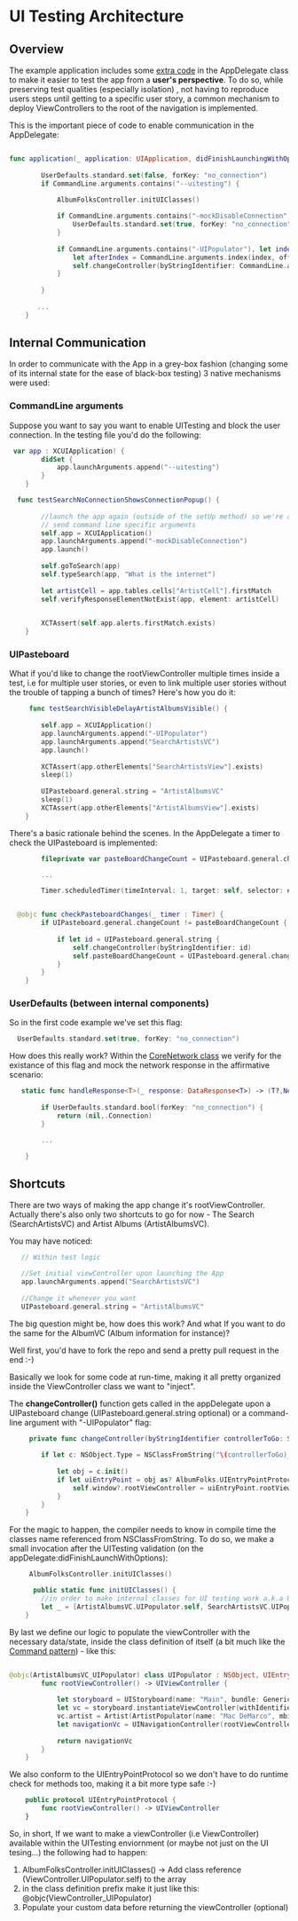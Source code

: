 # UI Testing Architecture

## Overview

The example application includes some [extra code](https://github.com/carlosmouracorreia/AlbumFolksFetcher/blob/master/Example/AlbumFolks/AppDelegate.swift) in the AppDelegate class to make it easier to test the app from a **user's perspective**. To do so, while preserving test qualities (especially isolation) , not having to reproduce users steps until getting to a specific user story, a common mechanism to deploy ViewControllers to the root of the navigation is implemented.

This is the important piece of code to enable communication in the AppDelegate:

```Swift

func application(_ application: UIApplication, didFinishLaunchingWithOptions launchOptions: [UIApplicationLaunchOptionsKey: Any]?) -> Bool {
        
        UserDefaults.standard.set(false, forKey: "no_connection")
        if CommandLine.arguments.contains("--uitesting") {

            AlbumFolksController.initUIClasses()
            
            if CommandLine.arguments.contains("-mockDisableConnection") {
                UserDefaults.standard.set(true, forKey: "no_connection")
            }
            
            if CommandLine.arguments.contains("-UIPopulator"), let index = CommandLine.arguments.index(of: "-UIPopulator"),
                let afterIndex = CommandLine.arguments.index(index, offsetBy: 1, limitedBy: 0) {
                self.changeController(byStringIdentifier: CommandLine.arguments[afterIndex])
            }
            
        }
        
       ...
    }
```

## Internal Communication

In order to communicate with the App in a grey-box fashion (changing some of its internal state for the ease of black-box testing) 3 native mechanisms were used:


### CommandLine arguments

Suppose you want to say you want to enable UITesting and block the user connection.
In the testing file you'd do the following:

```Swift
 var app : XCUIApplication! {
        didSet {
            app.launchArguments.append("--uitesting")
        }
    }
```



```Swift
  func testSearchNoConnectionShowsConnectionPopup() {
        
        //launch the app again (outside of the setUp method) so we're able to 
        // send command line specific arguments
        self.app = XCUIApplication()
        app.launchArguments.append("-mockDisableConnection")
        app.launch()
        
        self.goToSearch(app)
        self.typeSearch(app, "What is the internet")
        
        let artistCell = app.tables.cells["ArtistCell"].firstMatch
        self.verifyResponseElementNotExist(app, element: artistCell)
        

        XCTAssert(self.app.alerts.firstMatch.exists)
    }
```

### UIPasteboard

What if you'd like to change the rootViewController multiple times inside a test, i.e for multiple user stories, or even to link multiple user stories without the trouble of tapping a bunch of times?
Here's how you do it:

```Swift
     func testSearchVisibleDelayArtistAlbumsVisible() {
    
        self.app = XCUIApplication()
        app.launchArguments.append("-UIPopulator")
        app.launchArguments.append("SearchArtistsVC")
        app.launch()
        
        XCTAssert(app.otherElements["SearchArtistsView"].exists)
        sleep(1)
        
        UIPasteboard.general.string = "ArtistAlbumsVC"
        sleep(1)
        XCTAssert(app.otherElements["ArtistAlbumsView"].exists)
    }
```

There's a basic rationale behind the scenes. In the AppDelegate a timer to check the UIPasteboard is implemented:

```Swift
    	fileprivate var pasteBoardChangeCount = UIPasteboard.general.changeCount

    	...

        Timer.scheduledTimer(timeInterval: 1, target: self, selector: #selector(checkPasteboardChanges), userInfo: nil, repeats: true)
```

```Swift

  @objc func checkPasteboardChanges(_ timer : Timer) {
        if UIPasteboard.general.changeCount != pasteBoardChangeCount {
            
            if let id = UIPasteboard.general.string {
                self.changeController(byStringIdentifier: id)
                self.pasteBoardChangeCount = UIPasteboard.general.changeCount
            }
        }
    }
```


### UserDefaults (between internal components)

So in the first code example we've set this flag:

```Swift
  UserDefaults.standard.set(true, forKey: "no_connection")
```

How does this really work? Within the [CoreNetwork class](https://github.com/carlosmouracorreia/AlbumFolksFetcher/blob/master/AlbumFolks/Classes/helpers/CoreNetwork.swift) we verify for the existance of this flag and mock the network response in the affirmative scenario:

```Swift
   static func handleResponse<T>(_ response: DataResponse<T>) -> (T?,NetworkError?) {
        
        if UserDefaults.standard.bool(forKey: "no_connection") {
            return (nil,.Connection)
        }

        ...

    }
```

## Shortcuts 

There are two ways of making the app change it's rootViewController. Actually there's also only two shortcuts to go for now - The Search (SearchArtistsVC) and Artist Albums (ArtistAlbumsVC).

You may have noticed:


```Swift
   // Within test logic

   //Set initial viewController upon launching the App
   app.launchArguments.append("SearchArtistsVC")
        
   //Change it whenever you want 
   UIPasteboard.general.string = "ArtistAlbumsVC"
```

The big question might be, how does this work? And what If you want to do the same for the AlbumVC (Album information for instance)?

Well first, you'd have to fork the repo and send a pretty pull request in the end :-)

Basically we look for some code at run-time, making it all pretty organized inside the ViewController class we want to "inject".

The **changeController()** function gets called in the appDelegate upon a UIPasteboard change (UIPasteboard.general.string optional) or a command-line argument with "-UIPopulator" flag:

```Swift
     private func changeController(byStringIdentifier controllerToGo: String) {
        
        if let c: NSObject.Type = NSClassFromString("\(controllerToGo)_UIPopulator") as? NSObject.Type {
            
            let obj = c.init()
            if let uiEntryPoint = obj as? AlbumFolks.UIEntryPointProtocol {
                self.window?.rootViewController = uiEntryPoint.rootViewController()
            }
        }
    }
```

For the magic to happen, the compiler needs to know in compile time the classes name referenced from NSClassFromString. To do so, we make a small invocation after the UITesting validation (on the appDelegate:didFinishLaunchWithOptions):

```Swift
     AlbumFolksController.initUIClasses()
```

```Swift
      public static func initUIClasses() {
        //in order to make internal classes for UI testing work a.k.a UIPopulator
        let _ = [ArtistAlbumsVC.UIPopulator.self, SearchArtistsVC.UIPopulator.self]
    }
```


By last we define our logic to populate the viewController with the necessary data/state, inside the class definition of itself (a bit much like the [Command pattern](https://en.wikipedia.org/wiki/Command_pattern)) - like this:

```Swift

@objc(ArtistAlbumsVC_UIPopulator) class UIPopulator : NSObject, UIEntryPointProtocol {
        func rootViewController() -> UIViewController {
            
            let storyboard = UIStoryboard(name: "Main", bundle: GenericHelpers.getBundle())
            let vc = storyboard.instantiateViewController(withIdentifier: "ArtistAlbumsVC") as! ArtistAlbumsVC
            vc.artist = Artist(ArtistPopulator(name: "Mac DeMarco", mbid: "f2492c31-54a8-4347-a1fc-f81f72873bbf", photoUrl: URL(string: "https://lastfm-img2.akamaized.net/i/u/174s/d329b2d3ce7e47b1c77bbb54c2c0dbbb.png"), lastFmUrl: URL(string: "https://www.last.fm/music/Mac+DeMarco")))
            let navigationVc = UINavigationController(rootViewController: vc)
            
            return navigationVc
        }
    }
 ```


 We also conform to the UIEntryPointProtocol so we don't have to do runtime check for methods too, making it a bit more type safe :-) 

```Swift
	public protocol UIEntryPointProtocol {
    	func rootViewController() -> UIViewController
	}
 ```

 So, in short, If we want to make a viewController (i.e ViewController) available within the UITesting enviornment (or maybe not just on the UI tesing...) the following had to happen:

  1. AlbumFolksController.initUIClasses() -> Add class reference (ViewController.UIPopulator.self) to the array
  2. in the class definition prefix make it just like this: @objc(ViewController_UIPopulator)
  3. Populate your custom data before returning the viewController (optional)

